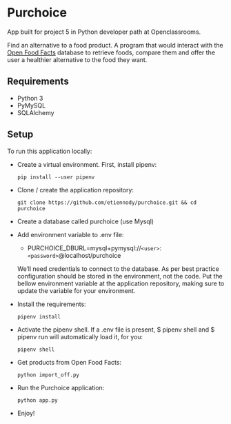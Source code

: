 # Purchoice
App built for project 5 in Python developer path at Openclassrooms.

Find an alternative to a food product. A program that would interact with the [Open Food Facts](https://world.openfoodfacts.org/) database to retrieve foods, compare them and offer the user a healthier alternative to the food they want.

## Requirements
* Python 3
* PyMySQL
* SQLAlchemy

## Setup
To run this application locally:

* Create a virtual environment. First, install pipenv:
    ```
    pip install --user pipenv
    ```

* Clone / create the application repository:
    ```
    git clone https://github.com/etiennody/purchoice.git && cd purchoice
    ````

* Create a database called purchoice (use Mysql)


* Add environment variable to .env file:
        
    * PURCHOICE_DBURL=mysql+pymysql://`<user>`:`<password>`@localhost/purchoice

    We’ll need credentials to connect to the database. As per best practice configuration should be stored in the environment, not the code. Put the bellow environment variable at the application repository, making sure to update the variable for your environment.

* Install the requirements:
    ```
    pipenv install
    ```

* Activate the pipenv shell. If a .env file is present, $ pipenv shell and $ pipenv run will automatically load it, for you:
    ```
    pipenv shell
    ```

* Get products from Open Food Facts:
    ```
    python import_off.py
    ```

* Run the Purchoice application:
    ````
    python app.py
    ````

* Enjoy!
